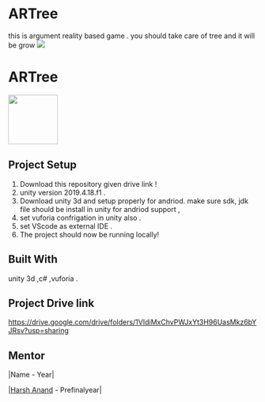# ARTree
this is argument reality based game . you should take care of tree and it will be grow 
<a href="https://devlup-labs.github.io"><img src="https://img.shields.io/badge/Developed%20under-Winter%20of%20Code%2C%20DevlUp%20Labs-blue"/></a>

# ARTree
<img src='.readme/favicon/android-chrome-512x512.png' height="100px">

## Project Setup
1. Download this repository given drive link !
2. unity version 2019.4.18.f1 .
3. Download unity 3d and setup properly for andriod. make sure sdk, jdk file should be install in unity for andriod support ,
5. set vuforia confrigation in unity also  . 
6. set VScode as external IDE .
7. The project should now be running locally!

## Built With
unity 3d ,c# ,vuforia .

## Project Drive link 
https://drive.google.com/drive/folders/1VIdiMxChvPWJxYt3H96UasMkz6bYJRsv?usp=sharing

## Mentor 
|Name - Year|

|[Harsh Anand](https://github.com/harsh-not-haarsh) - Prefinalyear|
